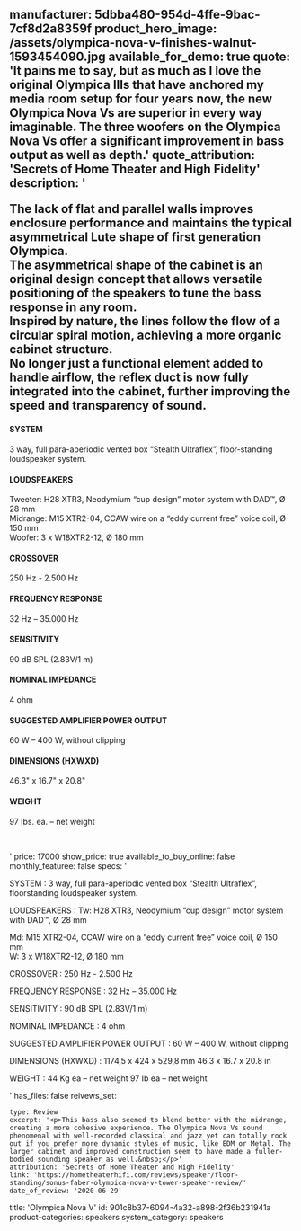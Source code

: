 manufacturer: 5dbba480-954d-4ffe-9bac-7cf8d2a8359f
product_hero_image: /assets/olympica-nova-v-finishes-walnut-1593454090.jpg
available_for_demo: true
quote: 'It pains me to say, but as much as I love the original Olympica IIIs that have anchored my media room setup for four years now, the new Olympica Nova Vs are superior in every way imaginable. The three woofers on the Olympica Nova Vs offer a significant improvement in bass output as well as depth.'
quote_attribution: 'Secrets of Home Theater and High Fidelity'
description: '<p>The lack of flat and parallel walls improves enclosure performance and maintains the typical asymmetrical Lute shape of first generation Olympica.<br>The asymmetrical shape of the cabinet is an original design concept that allows versatile positioning of the speakers to tune the bass response in any room.<br>Inspired by nature, the lines follow the flow of a circular spiral motion, achieving a more organic cabinet structure.<br>No longer just a functional element added to handle airflow, the reflex duct is now fully integrated into the cabinet, further improving the speed and transparency of sound.</p><h4>SYSTEM</h4><p>3 way, full para-aperiodic vented box “Stealth Ultraflex”, floor-standing loudspeaker system.</p><h4>LOUDSPEAKERS</h4><p>Tweeter: H28 XTR3, Neodymium “cup design” motor system with DAD™, Ø 28 mm<br>Midrange: M15 XTR2-04, CCAW wire on a “eddy current free” voice coil, Ø 150 mm<br>Woofer: 3 x W18XTR2-12, Ø 180 mm</p><h4>CROSSOVER</h4><p>250 Hz - 2.500 Hz</p><h4>FREQUENCY RESPONSE</h4><p>32 Hz – 35.000 Hz</p><h4>SENSITIVITY</h4><p>90 dB SPL (2.83V/1 m)</p><h4>NOMINAL IMPEDANCE</h4><p>4 ohm</p><h4>SUGGESTED AMPLIFIER POWER OUTPUT</h4><p>60 W – 400 W, without clipping</p><h4>DIMENSIONS (HXWXD)</h4><p>46.3" x 16.7" x 20.8"</p><h4>WEIGHT</h4><p>97 Ibs. ea. – net weight</p><p><br></p>'
price: 17000
show_price: true
available_to_buy_online: false
monthly_featuree: false
specs: '<p>SYSTEM : 3 way, full para-aperiodic vented box “Stealth Ultraflex”, floorstanding loudspeaker system.</p><p>LOUDSPEAKERS : Tw: H28 XTR3, Neodymium “cup design” motor system with DAD™, Ø 28 mm</p><p>Md: M15 XTR2-04, CCAW wire on a “eddy current free” voice coil, Ø 150 mm<br>W: 3 x W18XTR2-12, Ø 180 mm</p><p>CROSSOVER : 250 Hz - 2.500 Hz</p><p>FREQUENCY RESPONSE : 32 Hz – 35.000 Hz</p><p>SENSITIVITY : 90 dB SPL (2.83V/1 m)</p><p>NOMINAL IMPEDANCE : 4 ohm</p><p>SUGGESTED AMPLIFIER POWER OUTPUT : 60 W – 400 W, without clipping</p><p>DIMENSIONS (HXWXD) : 1174,5 x 424 x 529,8 mm 46.3 x 16.7 x 20.8 in</p><p>WEIGHT : 44 Kg ea – net weight 97 Ib ea – net weight</p>'
has_files: false
reivews_set:
  -
    type: Review
    excerpt: '<p>This bass also seemed to blend better with the midrange, creating a more cohesive experience. The Olympica Nova Vs sound phenomenal with well-recorded classical and jazz yet can totally rock out if you prefer more dynamic styles of music, like EDM or Metal. The larger cabinet and improved construction seem to have made a fuller-bodied sounding speaker as well.&nbsp;</p>'
    attribution: 'Secrets of Home Theater and High Fidelity'
    link: 'https://hometheaterhifi.com/reviews/speaker/floor-standing/sonus-faber-olympica-nova-v-tower-speaker-review/'
    date_of_review: '2020-06-29'
title: 'Olympica Nova V'
id: 901c8b37-6094-4a32-a898-2f36b231941a
product-categories: speakers
system_category: speakers
